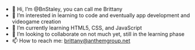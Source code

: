 - 👋 Hi, I’m @BnStaley, you can call me Brittany
- 👀 I’m interested in learning to code and eventually app development and videogame creation
- 🌱 I’m currently learning HTML5, CSS, and JavaScript
- 💞️ I’m looking to collaborate on not much yet, still in the learning phase
- 📫 How to reach me: brittany@anthemgroup.net

<!---
BnStaley/BnStaley is a ✨ special ✨ repository because its `README.md` (this file) appears on your GitHub profile.
You can click the Preview link to take a look at your changes.
--->
